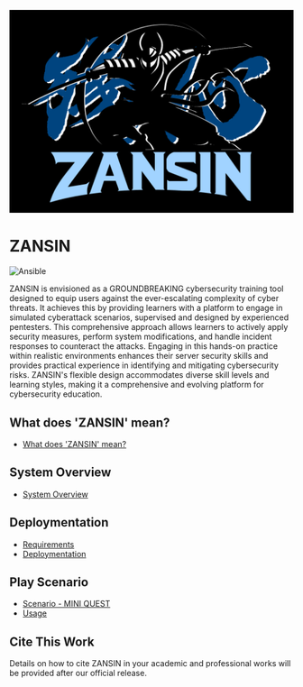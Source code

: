 ![ZANSIN](./images/F317526F1119930E21EC0A70B21E8A0F892AF67B.png)

ZANSIN
=================

![Ansible](https://img.shields.io/badge/-Ansible-EE0000.svg?logo=ansible&style=flat")

ZANSIN is envisioned as a GROUNDBREAKING cybersecurity training tool designed to equip users against the ever-escalating complexity of cyber threats. It achieves this by providing learners with a platform to engage in simulated cyberattack scenarios, supervised and designed by experienced pentesters.
This comprehensive approach allows learners to actively apply security measures, perform system modifications, and handle incident responses to counteract the attacks. Engaging in this hands-on practice within realistic environments enhances their server security skills and provides practical experience in identifying and mitigating cybersecurity risks. ZANSIN's flexible design accommodates diverse skill levels and learning styles, making it a comprehensive and evolving platform for cybersecurity education.

## What does 'ZANSIN' mean?

- [What does 'ZANSIN' mean?](./documents/ZANSIN.md)

## System Overview

- [System Overview](./documents/SystemOverview.md)
 
## Deploymentation

- [Requirements](./documents/Requirements.md)
- [Deploymentation](./documents/Deploymentation.md)

## Play Scenario

- [Scenario - MINI QUEST](./documents/MINIQUEST.md)
- [Usage](./documents/Usage.md)

## Cite This Work

Details on how to cite ZANSIN in your academic and professional works will be provided after our official release.
